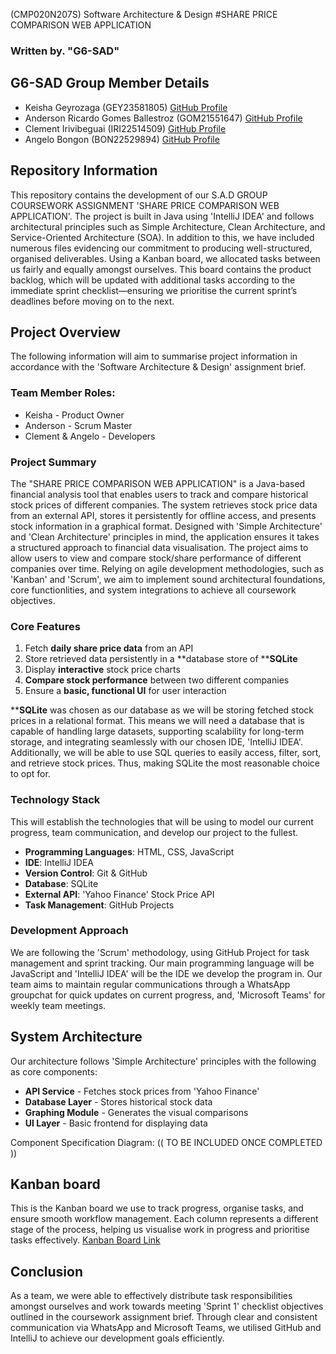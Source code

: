 (CMP020N207S) Software Architecture & Design
#SHARE PRICE COMPARISON WEB APPLICATION
### Written by. "G6-SAD"

## G6-SAD Group Member Details
- Keisha Geyrozaga (GEY23581805) [GitHub Profile](https://github.com/MOMORII)
- Anderson Ricardo Gomes Ballestroz (GOM21551647) [GitHub Profile](https://github.com/AndersonRGB)
- Clement Irivibeguai (IRI22514509) [GitHub Profile](https://github.com/clems27)
- Angelo Bongon (BON22529894) [GitHub Profile](https://github.com/Z3R018)
  
## Repository Information
This repository contains the development of our S.A.D GROUP COURSEWORK ASSIGNMENT 'SHARE PRICE COMPARISON WEB APPLICATION'. The project is built in Java using 'IntelliJ IDEA' and follows architectural principles such as Simple Architecture, Clean Architecture, and Service-Oriented Architecture (SOA). In addition to this, we have included numerous files evidencing our commitment to producing well-structured, organised deliverables. Using a Kanban board, we allocated tasks between us fairly and equally amongst ourselves. This board contains the product backlog, which will be updated with additional tasks according to the immediate sprint checklist—ensuring we prioritise the current sprint’s deadlines before moving on to the next. 

## Project Overview
The following information will aim to summarise project information in accordance with the 'Software Architecture & Design' assignment brief.

### Team Member Roles:
- Keisha - Product Owner
- Anderson - Scrum Master
- Clement & Angelo - Developers

### Project Summary
The "SHARE PRICE COMPARISON WEB APPLICATION" is a Java-based financial analysis tool that enables users to track and compare historical stock prices of different companies. The system retrieves stock price data from an external API, stores it persistently for offline access, and presents stock information in a graphical format. Designed with 'Simple Architecture' and 'Clean Architecture' principles in mind, the application ensures it takes a structured approach to financial data visualisation. The project aims to allow users to view and compare stock/share performance of different companies over time. Relying on agile development methodologies, such as 'Kanban' and 'Scrum', we aim to implement sound architectural foundations, core functionlities, and system integrations to achieve all coursework objectives.

### Core Features
1. Fetch **daily share price data** from an API
2. Store retrieved data persistently in a **database store of ****SQLite**
3. Display **interactive** stock price charts
4. **Compare stock performance** between two different companies
6. Ensure a **basic, functional UI** for user interaction

****SQLite** was chosen as our database as we will be storing fetched stock prices in a relational format. This means we will need a database that is capable of handling large datasets, supporting scalability for long-term storage, and integrating seamlessly with our chosen IDE, 'IntelliJ IDEA'. Additionally, we will be able to use SQL queries to easily access, filter, sort, and retrieve stock prices. Thus, making SQLite the most reasonable choice to opt for.

### Technology Stack
This will establish the technologies that will be using to model our current progress, team communication, and develop our project to the fullest.

- **Programming Languages**: HTML, CSS, JavaScript
- **IDE**: IntelliJ IDEA
- **Version Control**: Git & GitHub 
- **Database**: SQLite
- **External API**: 'Yahoo Finance' Stock Price API
- **Task Management**: GitHub Projects 

### Development Approach
We are following the 'Scrum' methodology, using GitHub Project for task management and sprint tracking. Our main programming language will be JavaScript and 'IntelliJ IDEA' will be the IDE we develop the program in. Our team aims to maintain regular communications through a WhatsApp groupchat for quick updates on current progress, and, 'Microsoft Teams' for weekly team meetings.

## System Architecture
Our architecture follows 'Simple Architecture' principles with the following as core components:

- **API Service** - Fetches stock prices from 'Yahoo Finance'
- **Database Layer** - Stores historical stock data
- **Graphing Module** - Generates the visual comparisons
- **UI Layer** - Basic frontend for displaying data

Component Specification Diagram:
(( TO BE INCLUDED ONCE COMPLETED ))

## Kanban board
This is the Kanban board we use to track progress, organise tasks, and ensure smooth workflow management. Each column represents a different stage of the process, helping us visualise work in progress and prioritise tasks effectively. [Kanban Board Link](https://github.com/users/MOMORII/projects/1/views/1)

## Conclusion
As a team, we were able to effectively distribute task responsibilities amongst ourselves and work towards meeting 'Sprint 1' checklist objectives outlined in the coursework assignment brief. Through clear and consistent communication via WhatsApp and Microsoft Teams, we utilised GitHub and IntelliJ to achieve our development goals efficiently.
